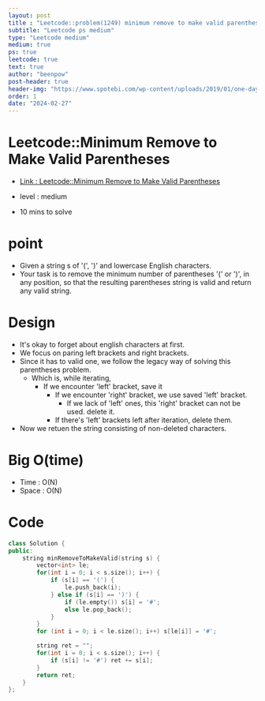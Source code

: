```yaml
---
layout: post
title : "Leetcode::problem(1249) minimum remove to make valid parentheses"
subtitle: "Leetcode ps medium"
type: "Leetcode medium"
medium: true
ps: true
leetcode: true
text: true
author: "beenpow"
post-header: true
header-img: "https://www.spotebi.com/wp-content/uploads/2019/01/one-day-day-one-workout-motivation-spotebi.jpg"
order: 1
date: "2024-02-27"
---
```


# Leetcode::Minimum Remove to Make Valid Parentheses
- [Link : Leetcode::Minimum Remove to Make Valid Parentheses](https://leetcode.com/problems/minimum-remove-to-make-valid-parentheses/description/)

- level : medium
- 10 mins to solve

# point
- Given a string s of '(', ')' and lowercase English characters.
- Your task is to remove the minimum number of parentheses '(' or ')', in any position, so that the resulting parentheses string is valid and return any valid string.

# Design
- It's okay to forget about english characters at first.
- We focus on paring left brackets and right brackets.
- Since it has to valid one, we follow the legacy way of solving this parentheses problem.
  - Which is, while iterating,
	  - If we encounter 'left' bracket, save it
		- If we encounter 'right' bracket, we use saved 'left' bracket.
		  - If we lack of 'left' ones, this 'right' bracket can not be used. delete it.
		- If there's 'left' brackets left after iteration, delete them.
- Now we retuen the string consisting of non-deleted characters.


# Big O(time)
- Time : O(N)
- Space : O(N)

# Code

```cpp
class Solution {
public:
    string minRemoveToMakeValid(string s) {
        vector<int> le;
        for(int i = 0; i < s.size(); i++) {
            if (s[i] == '(') {
                le.push_back(i);
            } else if (s[i] == ')') {
                if (le.empty()) s[i] = '#';
                else le.pop_back();
            }
        }
        for (int i = 0; i < le.size(); i++) s[le[i]] = '#';

        string ret = "";
        for(int i = 0; i < s.size(); i++) {
            if (s[i] != '#') ret += s[i];
        }
        return ret;
    }
};
```

